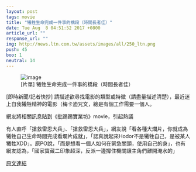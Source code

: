 ```yaml
---
layout: post
tags: movie
title: "犧牲生命完成一件事的橋段（時間長者佳）"
date: Tue Aug  8 04:51:52 2017 +0800
article_url: ""
response_url: ""
img: http://news.ltn.com.tw/assets/images/all/250_ltn.png
push: 45
boo: 1
neutral: 14
---
```


<figure>
<img src="http://news.ltn.com.tw/assets/images/all/250_ltn.png" alt="image">
<figcaption>
[片單] 犧牲生命完成一件事的橋段（時間長者佳）
</figcaption>
</figure>



[即時新聞/記者快抄] 請描述欲尋找電影的類型或特徵（請盡量描述清楚），最近迷上自我犧牲精神的電影（梅卡迪咒文，總是有個工作需要一個人。

網友將相關訊息貼到《批踢踢實業坊》movie，引起熱議

有人直呼「搶救雷恩大兵」、「搶救雷恩大兵」，網友說「看各種大爛片，你就成為犧牲自己生命時間完成看爛片成就」，「認真說起來Hodor不是犧牲自己，是被某人犧牲XDD」。原PO說，「而是想看一個人如何在緊急關頭，使用自己的身」，也有網友認為，「國家寶藏二印象超深，反派一邊撐住機關讓主角們離開淹水的」

<a href = "https://www.ptt.cc/bbs/movie/M.1502139115.A.B50.html">原文連結</a>


